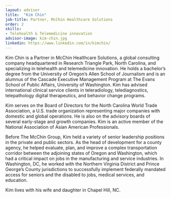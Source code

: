 ```yaml
---
layout: advisor
title:  "Kim Chin"
job-title: Partner, McChin Healthcare Solutions
order: 2
skills: 
- Telehealth & Telemedicine innovation
advisor-image: kim-chin.jpg
linkedin: https://www.linkedin.com/in/kimchin/
---
```

Kim Chin is a Partner in McChin Healthcare Solutions, a global consulting company headquartered in Research Triangle Park, North Carolina, and specializing in telehealth and telemedicine innovation. He holds a bachelor’s degree from the University of Oregon’s Allen School of Journalism and is an alumnus of the Cascade Executive Management Program at The Evans School of Public Affairs, University of Washington. Kim has advised international clinical service clients in teleradiology, telediagnostics, telepathology digital therapeutics, and behavior change programs.

Kim serves on the Board of Directors for the North Carolina World Trade Association, a U.S. trade organization representing major companies with domestic and global operations. He is also on the advisory boards of several early-stage and growth companies. Kim is an active member of the National Association of Asian American Professionals.

Before The McChin Group, Kim held a variety of senior leadership positions in the private and public sectors. As the head of development for a county agency, he helped evaluate, plan, and improve a complex transportation corridor between the adjoining states of Oregon and Washington, which had a critical impact on jobs in the manufacturing and service industries. In Washington, DC, he worked with the Northern Virginia District and Prince George’s County jurisdictions to successfully implement federally mandated access for seniors and the disabled to jobs, medical services, and education.

Kim lives with his wife and daughter in Chapel Hill, NC.
  
